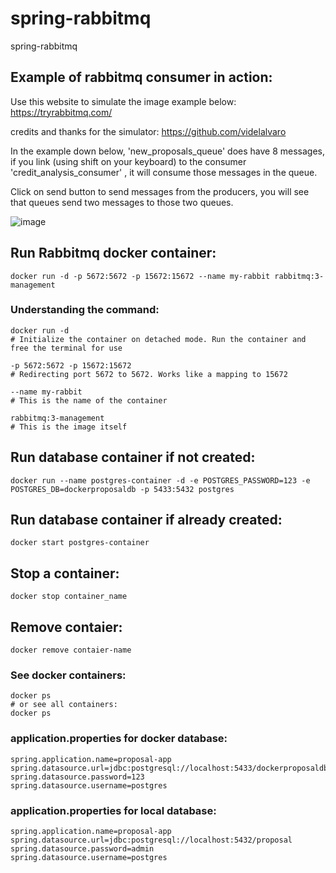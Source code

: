 # spring-rabbitmq
spring-rabbitmq

## Example of rabbitmq consumer in action:

Use this website to simulate the image example below:
https://tryrabbitmq.com/

credits and thanks for the simulator: https://github.com/videlalvaro

In the example down below, 'new_proposals_queue' does have 8 messages, if you link (using shift on your keyboard) to the consumer 'credit_analysis_consumer' , it will consume those messages in the queue.

Click on send button to send messages from the producers, you will see that queues send two messages to those two queues.

![image](https://github.com/user-attachments/assets/a1269651-66a0-4bfe-b122-46623879bf13)

## Run Rabbitmq docker container:

```
docker run -d -p 5672:5672 -p 15672:15672 --name my-rabbit rabbitmq:3-management
```

### Understanding the command:

```
docker run -d
# Initialize the container on detached mode. Run the container and free the terminal for use

-p 5672:5672 -p 15672:15672
# Redirecting port 5672 to 5672. Works like a mapping to 15672

--name my-rabbit
# This is the name of the container

rabbitmq:3-management
# This is the image itself

```
## Run database container if not created:

```
docker run --name postgres-container -d -e POSTGRES_PASSWORD=123 -e POSTGRES_DB=dockerproposaldb -p 5433:5432 postgres
```

## Run database container if already created:

```
docker start postgres-container
```

## Stop a container:

```
docker stop container_name
```


## Remove contaier:

```
docker remove contaier-name
```

### See docker containers:

```
docker ps
# or see all containers:
docker ps
```

### application.properties for docker database:

```
spring.application.name=proposal-app
spring.datasource.url=jdbc:postgresql://localhost:5433/dockerproposaldb
spring.datasource.password=123
spring.datasource.username=postgres
```

### application.properties for local database:

```
spring.application.name=proposal-app
spring.datasource.url=jdbc:postgresql://localhost:5432/proposal
spring.datasource.password=admin
spring.datasource.username=postgres
```
